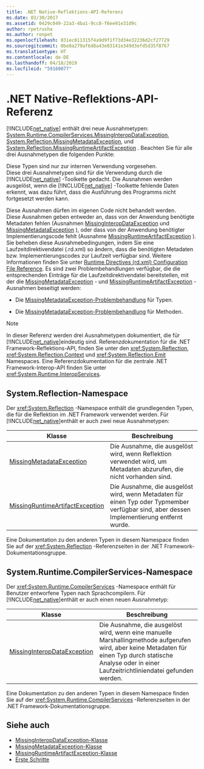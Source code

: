 ```yaml
---
title: .NET Native-Reflektions-API-Referenz
ms.date: 03/30/2017
ms.assetid: 0429c049-22a3-4ba1-9cc8-f6ee91e31d9c
author: rpetrusha
ms.author: ronpet
ms.openlocfilehash: 031ec811315f4a9d9f1f73d34e32236d2cf27729
ms.sourcegitcommit: 0be8a279af6d8a43e03141e349d3efd5d35f8767
ms.translationtype: HT
ms.contentlocale: de-DE
ms.lasthandoff: 04/18/2019
ms.locfileid: "59169077"
---
```

# <a name="net-native-reflection-api-reference"></a>.NET Native-Reflektions-API-Referenz
[!INCLUDE[net_native](../../../includes/net-native-md.md)] enthält drei neue Ausnahmetypen: [System.Runtime.CompilerServices.MissingInteropDataException](../../../docs/framework/net-native/missinginteropdataexception-class-net-native.md), [System.Reflection.MissingMetadataException](../../../docs/framework/net-native/missingmetadataexception-class-net-native.md), und [System.Reflection.MissingRuntimeArtifactException](../../../docs/framework/net-native/missingruntimeartifactexception-class-net-native.md) . Beachten Sie für alle drei Ausnahmetypen die folgenden Punkte:  
  
 Diese Typen sind nur zur internen Verwendung vorgesehen.  
 Diese drei Ausnahmetypen sind für die Verwendung durch die [!INCLUDE[net_native](../../../includes/net-native-md.md)] -Toolkette gedacht. Die Ausnahmen werden ausgelöst, wenn die [!INCLUDE[net_native](../../../includes/net-native-md.md)] -Toolkette fehlende Daten erkennt, was dazu führt, dass die Ausführung des Programms nicht fortgesetzt werden kann.  
  
 Diese Ausnahmen dürfen im eigenen Code nicht behandelt werden.  
 Diese Ausnahmen geben entweder an, dass von der Anwendung benötigte Metadaten fehlen (Ausnahmen [MissingInteropDataException](../../../docs/framework/net-native/missinginteropdataexception-class-net-native.md) und [MissingMetadataException](../../../docs/framework/net-native/missingmetadataexception-class-net-native.md) ), oder dass von der Anwendung benötigter Implementierungscode fehlt (Ausnahme [MissingRuntimeArtifactException](../../../docs/framework/net-native/missingruntimeartifactexception-class-net-native.md) ). Sie beheben diese Ausnahmebedingungen, indem Sie eine Laufzeitdirektivendatei (.rd.xml) so ändern, dass die benötigten Metadaten bzw. Implementierungscodes zur Laufzeit verfügbar sind. Weitere Informationen finden Sie unter [Runtime Directives (rd.xml) Configuration File Reference](../../../docs/framework/net-native/runtime-directives-rd-xml-configuration-file-reference.md). Es sind zwei Problembehandlungen verfügbar, die die entsprechenden Einträge für die Laufzeitdirektivendatei bereitstellen, mit der die [MissingMetadataException](../../../docs/framework/net-native/missingmetadataexception-class-net-native.md) - und [MissingRuntimeArtifactException](../../../docs/framework/net-native/missingruntimeartifactexception-class-net-native.md) -Ausnahmen beseitigt werden:  
  
-   Die [MissingMetadataException-Problembehandlung](https://dotnet.github.io/native/troubleshooter/type.html) für Typen.  
  
-   Die [MissingMetadataException-Problembehandlung](https://dotnet.github.io/native/troubleshooter/method.html) für Methoden.  
  
> [!NOTE]
>  In dieser Referenz werden drei Ausnahmetypen dokumentiert, die für [!INCLUDE[net_native](../../../includes/net-native-md.md)]eindeutig sind. Referenzdokumentation für die .NET Framework-Reflektions-API, finden Sie unter den <xref:System.Reflection>, <xref:System.Reflection.Context> und <xref:System.Reflection.Emit> Namespaces. Eine Referenzdokumentation für die zentrale .NET Framework-Interop-API finden Sie unter <xref:System.Runtime.InteropServices>.  
  
## <a name="systemreflection-namespace"></a>System.Reflection-Namespace  
 Der <xref:System.Reflection> -Namespace enthält die grundlegenden Typen, die für die Reflektion im .NET Framework verwendet werden. Für [!INCLUDE[net_native](../../../includes/net-native-md.md)]enthält er auch zwei neue Ausnahmetypen:  
  
|Klasse|Beschreibung|  
|-----------|-----------------|  
|[MissingMetadataException](../../../docs/framework/net-native/missingmetadataexception-class-net-native.md)|Die Ausnahme, die ausgelöst wird, wenn Reflektion verwendet wird, um Metadaten abzurufen, die nicht vorhanden sind.|  
|[MissingRuntimeArtifactException](../../../docs/framework/net-native/missingruntimeartifactexception-class-net-native.md)|Die Ausnahme, die ausgelöst wird, wenn Metadaten für einen Typ oder Typmember verfügbar sind, aber dessen Implementierung entfernt wurde.|  
  
 Eine Dokumentation zu den anderen Typen in diesem Namespace finden Sie auf der <xref:System.Reflection> -Referenzseiten in der .NET Framework-Dokumentationsgruppe.  
  
## <a name="systemruntimecompilerservices-namespace"></a>System.Runtime.CompilerServices-Namespace  
 Der <xref:System.Runtime.CompilerServices> -Namespace enthält für Benutzer entworfene Typen nach Sprachcompilern. Für [!INCLUDE[net_native](../../../includes/net-native-md.md)]enthält er auch einen neuen Ausnahmetyp:  
  
|Klasse|Beschreibung|  
|-----------|-----------------|  
|[MissingInteropDataException](../../../docs/framework/net-native/missinginteropdataexception-class-net-native.md)|Die Ausnahme, die ausgelöst wird, wenn eine manuelle Marshallingmethode aufgerufen wird, aber keine Metadaten für einen Typ durch statische Analyse oder in einer Laufzeitrichtliniendatei gefunden werden.|  
  
 Eine Dokumentation zu den anderen Typen in diesem Namespace finden Sie auf der <xref:System.Runtime.CompilerServices> -Referenzseiten in der .NET Framework-Dokumentationsgruppe.  
  
## <a name="see-also"></a>Siehe auch

- [MissingInteropDataException-Klasse](../../../docs/framework/net-native/missinginteropdataexception-class-net-native.md)
- [MissingMetadataException-Klasse](../../../docs/framework/net-native/missingmetadataexception-class-net-native.md)
- [MissingRuntimeArtifactException-Klasse](../../../docs/framework/net-native/missingruntimeartifactexception-class-net-native.md)
- [Erste Schritte](../../../docs/framework/net-native/getting-started-with-net-native.md)
